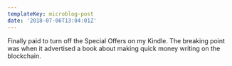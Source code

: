 ```yaml
---
templateKey: microblog-post
date: '2018-07-06T13:04:01Z'
---
```


Finally paid to turn off the Special Offers on my Kindle. The breaking point was when it advertised a book about making quick money writing on the blockchain.

